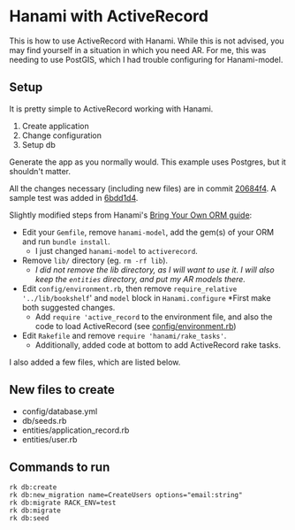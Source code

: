 # Hanami with ActiveRecord

This is how to use ActiveRecord with Hanami. While this is not advised, you may find yourself in a situation in which you need AR. For me, this was needing to use PostGIS, which I had trouble configuring for Hanami-model.

## Setup

It is pretty simple to ActiveRecord working with Hanami.

1. Create application
1. Change configuration
1. Setup db

Generate the app as you normally would. This example uses Postgres, but it shouldn't matter.

All the changes necessary (including new files) are in commit [20684f4](https://github.com/phoffer/hanami-activerecord/commit/20684f41883df7857158ad38df709c052742a1fe). A sample test was added in [6bdd1d4](https://github.com/phoffer/hanami-activerecord/commit/6bdd1d4d8dffd4fcff51f7bffcc184954ec76503). 

Slightly modified steps from Hanami's [Bring Your Own ORM guide](http://hanamirb.org/guides/models/use-your-own-orm/):

* Edit your `Gemfile`, remove `hanami-model`, add the gem(s) of your ORM and run `bundle install`.
  - I just changed `hanami-model` to `activerecord`.
* Remove `lib/` directory (eg. `rm -rf lib`).
  - *I did not remove the lib directory, as I will want to use it. I will also keep the `entities` directory, and put my AR models there.*
* Edit `config/environment.rb`, then remove `require_relative '../lib/bookshelf`' and `model` block in `Hanami.configure`
  *First make both suggested changes.
  - Add `require 'active_record` to the environment file, and also the code to load ActiveRecord (see [config/environment.rb](https://github.com/phoffer/hanami-activerecord/blob/master/config/environment.rb))
* Edit `Rakefile` and remove `require 'hanami/rake_tasks'`.
  - Additionally, added code at bottom to add ActiveRecord rake tasks.

I also added a few files, which are listed below.

## New files to create

* config/database.yml
* db/seeds.rb
* entities/application_record.rb
* entities/user.rb

## Commands to run

```
rk db:create
rk db:new_migration name=CreateUsers options="email:string"
rk db:migrate RACK_ENV=test
rk db:migrate
rk db:seed
```
